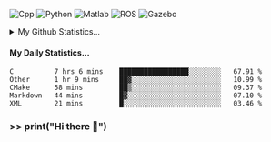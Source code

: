 ![Cpp](https://img.shields.io/badge/-C%2B%2B-brightgreen)
![Python](https://img.shields.io/badge/-python-blue)
![Matlab](https://img.shields.io/badge/-Matlab-orange)
![ROS](https://img.shields.io/badge/-ROS-%23002366)
![Gazebo](https://img.shields.io/badge/-Gazebo-%23FFA500)
<details>
  <summary> My Github Statistics... </summary>
    <img src="https://github-readme-stats.vercel.app/api?username=manuaatitya&hide=issues,prs&theme=dark"/>
 </details>
 
#### My Daily Statistics...
<!--START_SECTION:waka-->
```text
C          7 hrs 6 mins    █████████████████░░░░░░░░   67.91 % 
Other      1 hr 9 mins     ██▓░░░░░░░░░░░░░░░░░░░░░░   10.99 % 
CMake      58 mins         ██▒░░░░░░░░░░░░░░░░░░░░░░   09.37 % 
Markdown   44 mins         █▓░░░░░░░░░░░░░░░░░░░░░░░   07.10 % 
XML        21 mins         █░░░░░░░░░░░░░░░░░░░░░░░░   03.46 % 
```
<!--END_SECTION:waka-->
### >> print("Hi there 👋")

<!--
**manuaatitya/manuaatitya** is a ✨ _special_ ✨ repository because its `README.md` (this file) appears on your GitHub profile.

Here are some ideas to get you started:

- 🔭 I’m currently working on ...
- 🌱 I’m currently learning ...
- 👯 I’m looking to collaborate on ...
- 🤔 I’m looking for help with ...
- 💬 Ask me about ...
- 📫 How to reach me: ...
- 😄 Pronouns: ...
- ⚡ Fun fact: ...
-->
